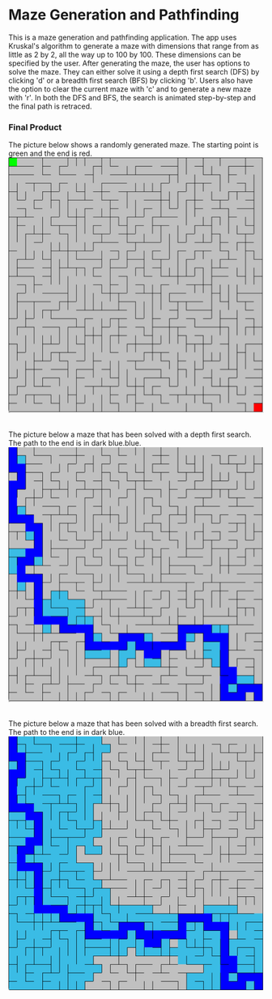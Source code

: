 # **Maze Generation and Pathfinding**

This is a maze generation and pathfinding application. The app uses Kruskal's algorithm to generate a maze with dimensions that range from as little as 2 by 2, all the way up to 100 by 100. These dimensions can be specified by the user. After generating the maze, the user has options to solve the maze. They can either solve it using a depth first search (DFS) by clicking 'd' or a breadth first search (BFS) by clicking 'b'. Users also have the option to clear the current maze with 'c' and to generate a new maze with 'r'. In both the DFS and BFS, the search is animated step-by-step and the final path is retraced. 



### Final Product
The picture below shows a randomly generated maze. The starting point is green and the end is red.<br>
![Starting Maze](images/starting.png) <br> <br>

The picture below a maze that has been solved with a depth first search. The path to the end is in dark blue.blue. <br>
![DFS](images/dfs.png) <br> <br>

The picture below a maze that has been solved with a breadth first search. The path to the end is in dark blue. <br>
![DFS](images/bfs.png) <br>
